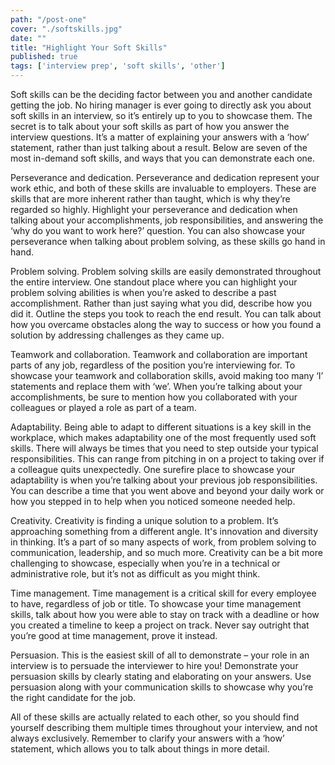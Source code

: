 ```yaml
---
path: "/post-one"
cover: "./softskills.jpg"
date: ""
title: "Highlight Your Soft Skills"
published: true
tags: ['interview prep', 'soft skills', 'other']
---
```


Soft skills can be the deciding factor between you and another candidate getting the job. No hiring manager is ever going to directly ask you about soft skills in an interview, so it’s entirely up to you to showcase them. The secret is to talk about your soft skills as part of how you answer the interview questions. It’s a matter of explaining your answers with a ‘how’ statement, rather than just talking about a result.
Below are seven of the most in-demand soft skills, and ways that you can demonstrate each one.

Perseverance and dedication.
Perseverance and dedication represent your work ethic, and both of these skills are invaluable to employers. These are skills that are more inherent rather than taught, which is why they’re regarded so highly. Highlight your perseverance and dedication when talking about your accomplishments, job responsibilities, and answering the ‘why do you want to work here?’ question. You can also showcase your perseverance when talking about problem solving, as these skills go hand in hand.

Problem solving.
Problem solving skills are easily demonstrated throughout the entire interview. One standout place where you can highlight your problem solving abilities is when you’re asked to describe a past accomplishment. Rather than just saying what you did, describe how you did it. Outline the steps you took to reach the end result. You can talk about how you overcame obstacles along the way to success or how you found a solution by addressing challenges as they came up.

Teamwork and collaboration.
Teamwork and collaboration are important parts of any job, regardless of the position you’re interviewing for. To showcase your teamwork and collaboration skills, avoid making too many ‘I’ statements and replace them with ‘we’. When you’re talking about your accomplishments, be sure to mention how you collaborated with your colleagues or played a role as part of a team.

Adaptability.
Being able to adapt to different situations is a key skill in the workplace, which makes adaptability one of the most frequently used soft skills. There will always be times that you need to step outside your typical responsibilities. This can range from pitching in on a project to taking over if a colleague quits unexpectedly. One surefire place to showcase your adaptability is when you’re talking about your previous job responsibilities. You can describe a time that you went above and beyond your daily work or how you stepped in to help when you noticed someone needed help.

Creativity.
Creativity is finding a unique solution to a problem. It’s approaching something from a different angle. It's innovation and diversity in thinking. It’s a part of so many aspects of work, from problem solving to communication, leadership, and so much more. Creativity can be a bit more challenging to showcase, especially when you’re in a technical or administrative role, but it’s not as difficult as you might think.

Time management.
Time management is a critical skill for every employee to have, regardless of job or title. To showcase your time management skills, talk about how you were able to stay on track with a deadline or how you created a timeline to keep a project on track. Never say outright that you’re good at time management, prove it instead.

​​Persuasion.
This is the easiest skill of all to demonstrate – your role in an interview is to persuade the interviewer to hire you! Demonstrate your persuasion skills by clearly stating and elaborating on your answers. Use persuasion along with your communication skills to showcase why you’re the right candidate for the job.

All of these skills are actually related to each other, so you should find yourself describing them multiple times throughout your interview, and not always exclusively. Remember to clarify your answers with a ‘how’ statement, which allows you to talk about things in more detail.
